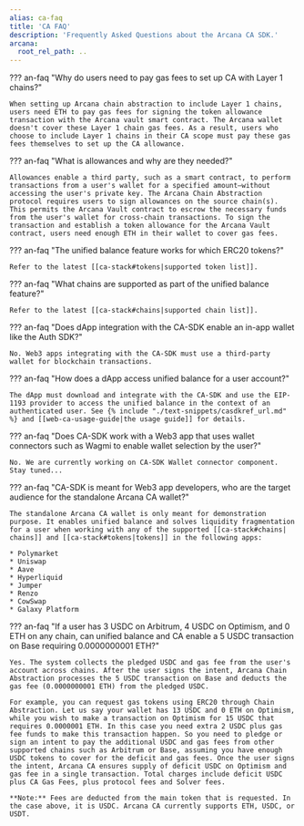 ```yaml
---
alias: ca-faq
title: 'CA FAQ'
description: 'Frequently Asked Questions about the Arcana CA SDK.'
arcana:
  root_rel_path: ..
---
```


??? an-faq "Why do users need to pay gas fees to set up CA with Layer 1 chains?"

    When setting up Arcana chain abstraction to include Layer 1 chains, users need ETH to pay gas fees for signing the token allowance transaction with the Arcana vault smart contract. The Arcana wallet doesn't cover these Layer 1 chain gas fees. As a result, users who choose to include Layer 1 chains in their CA scope must pay these gas fees themselves to set up the CA allowance.

??? an-faq "What is allowances and why are they needed?"

    Allowances enable a third party, such as a smart contract, to perform transactions from a user's wallet for a specified amount—without accessing the user's private key. The Arcana Chain Abstraction protocol requires users to sign allowances on the source chain(s). This permits the Arcana Vault contract to escrow the necessary funds from the user's wallet for cross-chain transactions. To sign the transaction and establish a token allowance for the Arcana Vault contract, users need enough ETH in their wallet to cover gas fees.

??? an-faq "The unified balance feature works for which ERC20 tokens?"

    Refer to the latest [[ca-stack#tokens|supported token list]].

??? an-faq "What chains are supported as part of the unified balance feature?"

    Refer to the latest [[ca-stack#chains|supported chain list]].

??? an-faq "Does dApp integration with the CA-SDK enable an in-app wallet like the Auth SDK?"

    No. Web3 apps integrating with the CA-SDK must use a third-party wallet for blockchain transactions.

??? an-faq "How does a dApp access unified balance for a user account?"

    The dApp must download and integrate with the CA-SDK and use the EIP-1193 provider to access the unified balance in the context of an authenticated user. See {% include "./text-snippets/casdkref_url.md" %} and [[web-ca-usage-guide|the usage guide]] for details.

??? an-faq "Does CA-SDK work with a Web3 app that uses wallet connectors such as Wagmi to enable wallet selection by the user?"

    No. We are currently working on CA-SDK Wallet connector component. Stay tuned...

??? an-faq "CA-SDK is meant for Web3 app developers, who are the target audience for the standalone Arcana CA wallet?"

    The standalone Arcana CA wallet is only meant for demonstration purpose. It enables unified balance and solves liquidity fragmentation for a user when working with any of the supported [[ca-stack#chains| chains]] and [[ca-stack#tokens|tokens]] in the following apps:

    * Polymarket
    * Uniswap
    * Aave
    * Hyperliquid
    * Jumper
    * Renzo
    * CowSwap
    * Galaxy Platform

??? an-faq "If a user has 3 USDC on Arbitrum, 4 USDC on Optimism, and 0 ETH on any chain, can unified balance and CA enable a 5 USDC transaction on Base requiring 0.0000000001 ETH?"

    Yes. The system collects the pledged USDC and gas fee from the user's account across chains. After the user signs the intent, Arcana Chain Abstraction processes the 5 USDC transaction on Base and deducts the gas fee (0.0000000001 ETH) from the pledged USDC.

    For example, you can request gas tokens using ERC20 through Chain Abstraction. Let us say your wallet has 13 USDC and 0 ETH on Optimism, while you wish to make a transaction on Optimism for 15 USDC that requires 0.0000001 ETH. In this case you need extra 2 USDC plus gas fee funds to make this transaction happen. So you need to pledge or sign an intent to pay the additional USDC and gas fees from other supported chains such as Arbitrum or Base, assuming you have enough USDC tokens to cover for the deficit and gas fees. Once the user signs the intent, Arcana CA ensures supply of deficit USDC on Optimism and gas fee in a single transaction. Total charges include deficit USDC plus CA Gas Fees, plus protocol fees and Solver fees.
    
    **Note:** Fees are deducted from the main token that is requested. In the case above, it is USDC. Arcana CA currently supports ETH, USDC, or USDT.